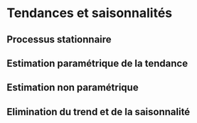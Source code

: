 # Tendances et saisonnalités
## Processus stationnaire
## Estimation paramétrique de la tendance
## Estimation non paramétrique
## Elimination du trend et de la saisonnalité
